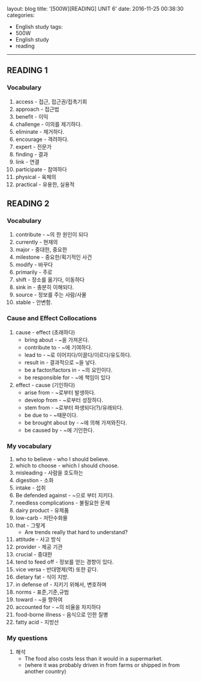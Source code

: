 layout: blog
title: '[500W][READING] UNIT 6'
date: 2016-11-25 00:38:30
categories: 
- English study
tags:
- 500W
- English study
- reading
---


## READING 1

### Vocabulary

1. access - 접근, 접근권/접촉기회
1. approach - 접근법
1. benefit - 이익
1. challenge - 이의를 제기하다.
1. eliminate - 제거하다.
1. encourage - 격려하다.
1. expert - 전문가
1. finding - 결과
1. link - 연결
1. participate - 참여하다
1. physical - 육체의
1. practical - 유용한, 실용적


## READING 2

### Vocabulary

1. contribute -  ~의 한 원인이 되다
1. currently - 현재의
1. major - 중대한, 중요한
1. milestone - 중요한/획기적인 사건
1. modify - 바꾸다 
1. primarily - 주로
1. shift - 장소를 옮기다, 이동하다
1. sink in - 충분히 이해되다.
1. source - 정보를 주는 사람/사물
1. stable - 안변함.

### Cause and Effect Collocations

1. cause - effect (초래하다)
    * bring about - ~을 가져온다. 
    * contribute to - ~에 기여하다.
    * lead to - ~로 이어지다/이끌다/이르다/유도하다.
    * result in - 결과적으로 ~을 낳다.
    * be a factor/factors in - ~의 요인이다.
    * be responsible for - ~에 책임이 있다 
2. effect - cause (기인하다)
    * arise from - ~로부터 발생하다.
    * develop from - ~로부터 성장하다.
    * stem from - ~로부터 파생되다(?)/유래되다.
    * be due to - ~때문이다.
    * be brought about by - ~에 의해 가져와진다.
    * be caused by - ~에 기인한다.
    

### My vocabulary

1. who to believe - who I should believe.
1. which to choose - which I should choose.
1. misleading - 사람을 호도하는
1. digestion - 소화
1. intake - 섭취
1. Be defended against - ~으로 부터 지키다.
1. needless complications - 불필요한 문제
1. dairy product - 유제품
1. low-carb - 저탄수화물
1. that - 그렇게
    * Are trends really that hard to understand?
1. attitude - 사고 방식
1. provider - 제공 기관
1. crucial - 중대한
1. tend to feed off - 정보를 얻는 경향이 있다.
1. vice versa - 반대명제(역) 또한 같다.
1. dietary fat - 식이 지방.
1. in defense of - 지키기 위해서, 변호하며
1. norms - 표준,기준,규범
1. toward - ~을 향하여 
1. accounted for - ~의 비율을 차지하다
1. food-borne illness - 음식으로 인한 질병
1. fatty acid - 지방산

### My questions

1. 해석
    * The food also costs less than it would in a supermarket.
    * (where it was probably driven in from farms or shipped in from another country)